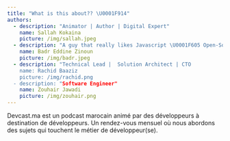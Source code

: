 ```yaml
---
title: "What is this about?? \U0001F914"
authors:
  - description: "Animator | Author | Digital Expert"
    name: Sallah Kokaina
    picture: /img/sallah.jpeg
  - description: "A guy that really likes Javascript \U0001F605 Open-Source Enthusiast \U0001F30E"
    name: Badr Eddine Zinoun
    picture: /img/badr.jpeg
  - description: "Technical Lead |  Solution Architect | CTO
    name: Rachid Baaziz
    picture: /img/rachid.png
  - description: "Software Engineer"
    name: Zouhair Jawadi
    picture: /img/zouhair.png            
---
```

Devcast.ma est un podcast marocain animé  par des développeurs à destination de développeurs.
Un rendez-vous mensuel où nous abordons des sujets qui touchent le métier de développeur(se).
